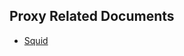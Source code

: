 Proxy Related Documents
--

* [Squid](https://github.com/yafernandes/datadog-experience/tree/main/labs/squid)  
